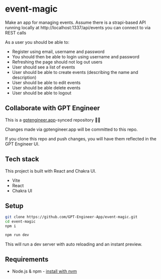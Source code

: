 # event-magic

Make an app for managing events. Assume there is a strapi-based API running locally at http://localhost:1337/api/events you can connect to via REST calls

As a user you should be able to: 
- Register using email, username and password
- You should then be able to login using username and password
- Refreshing the page should not log out users
- User should see a list of events
- User should be able to create events (describing the name and description)
- User should be able to edit events
- User should be able delete events
- User should be able to logout

## Collaborate with GPT Engineer

This is a [gptengineer.app](https://gptengineer.app)-synced repository 🌟🤖

Changes made via gptengineer.app will be committed to this repo.

If you clone this repo and push changes, you will have them reflected in the GPT Engineer UI.

## Tech stack

This project is built with React and Chakra UI.

- Vite
- React
- Chakra UI

## Setup

```sh
git clone https://github.com/GPT-Engineer-App/event-magic.git
cd event-magic
npm i
```

```sh
npm run dev
```

This will run a dev server with auto reloading and an instant preview.

## Requirements

- Node.js & npm - [install with nvm](https://github.com/nvm-sh/nvm#installing-and-updating)
